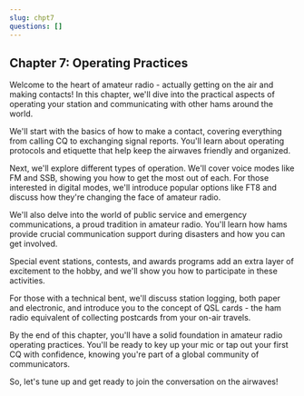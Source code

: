 ```yaml
---
slug: chpt7
questions: []
---
```



## Chapter 7: Operating Practices

Welcome to the heart of amateur radio - actually getting on the air and making contacts! In this chapter, we'll dive into the practical aspects of operating your station and communicating with other hams around the world.

We'll start with the basics of how to make a contact, covering everything from calling CQ to exchanging signal reports. You'll learn about operating protocols and etiquette that help keep the airwaves friendly and organized.

Next, we'll explore different types of operation. We'll cover voice modes like FM and SSB, showing you how to get the most out of each. For those interested in digital modes, we'll introduce popular options like FT8 and discuss how they're changing the face of amateur radio.

We'll also delve into the world of public service and emergency communications, a proud tradition in amateur radio. You'll learn how hams provide crucial communication support during disasters and how you can get involved.

Special event stations, contests, and awards programs add an extra layer of excitement to the hobby, and we'll show you how to participate in these activities.

For those with a technical bent, we'll discuss station logging, both paper and electronic, and introduce you to the concept of QSL cards - the ham radio equivalent of collecting postcards from your on-air travels.

By the end of this chapter, you'll have a solid foundation in amateur radio operating practices. You'll be ready to key up your mic or tap out your first CQ with confidence, knowing you're part of a global community of communicators.

So, let's tune up and get ready to join the conversation on the airwaves!
